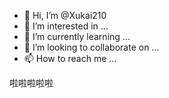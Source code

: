 - 👋 Hi, I’m @Xukai210
- 👀 I’m interested in ...
- 🌱 I’m currently learning ...
- 💞️ I’m looking to collaborate on ...
- 📫 How to reach me ...





啦啦啦啦啦

<!---
Xukai210/Xukai210 is a ✨ special ✨ repository because its `README.md` (this file) appears on your GitHub profile.
You can click the Preview link to take a look at your changes.
--->
